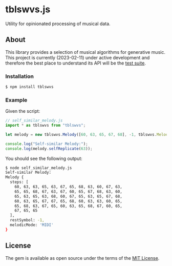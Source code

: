 # tblswvs.js

Utility for opinionated processing of musical data.

## About

This library provides a selection of musical algorithms for generative music. This project is currently (2023-02-11) under active development and therefore the best place to understand its API will be the [test suite](tests/).

### Installation

```bash
$ npm install tblswvs
```

### Example

Given the script:

```javascript
// self_similar_melody.js
import * as tblswvs from "tblswvs";

let melody = new tblswvs.Melody([60, 63, 65, 67, 68], -1, tblswvs.MelodyType.MIDI);

console.log("Self-similar Melody:");
console.log(melody.selfReplicate(63));
```

You should see the following output:

```bash
$ node self_similar_melody.js
Self-similar Melody:
Melody {
  steps: [
    60, 63, 63, 65, 63, 67, 65, 68, 63, 60, 67, 63,
    65, 65, 68, 67, 63, 67, 60, 65, 67, 68, 63, 60,
    65, 63, 65, 63, 68, 60, 67, 65, 63, 65, 67, 68,
    60, 63, 65, 67, 67, 65, 68, 60, 63, 63, 60, 65,
    65, 68, 63, 67, 65, 60, 63, 65, 68, 67, 60, 65,
    67, 65, 65
  ],
  restSymbol: -1,
  melodicMode: 'MIDI'
}
```

## License

The gem is available as open source under the terms of the [MIT License](http://opensource.org/licenses/MIT).
